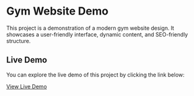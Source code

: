 # Gym Website Demo

This project is a demonstration of a modern gym website design. It showcases a user-friendly interface, dynamic content, and SEO-friendly structure.

## Live Demo

You can explore the live demo of this project by clicking the link below:

[View Live Demo](https://gym.webeveyn.com/)
